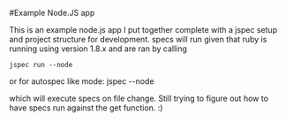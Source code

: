 #Example Node.JS app

This is an example node.js app I put together complete with
a jspec setup and project structure for development. specs 
will run given that ruby is running using version
1.8.x and are ran by calling

	jspec run --node

or for autospec like mode:
	jspec --node

which will execute specs on file change. Still trying to figure 
out how to have specs run against the get function. :)
